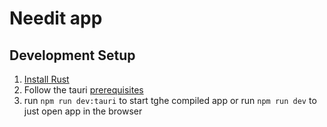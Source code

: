 # Needit app

## Development Setup

1. [Install Rust](https://www.rust-lang.org/)
2. Follow the tauri [prerequisites](https://v2.tauri.app/start/prerequisites/)
3. run `npm run dev:tauri` to start tghe compiled app
   or run `npm run dev` to just open app in the browser
